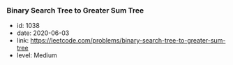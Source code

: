 ### Binary Search Tree to Greater Sum Tree

* id: 1038
* date: 2020-06-03
* link: https://leetcode.com/problems/binary-search-tree-to-greater-sum-tree
* level: Medium
